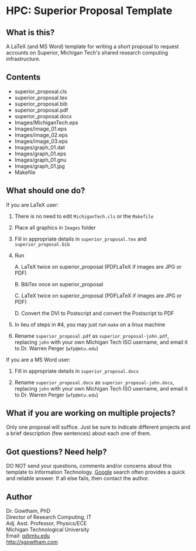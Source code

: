 HPC: Superior Proposal Template
================

What is this?
-------------------

A LaTeX (and MS Word) template for writing a short proposal to request 
accounts on Superior, Michigan Tech's shared research computing infrastructure.

Contents
-------------------

  * superior_proposal.cls
  * superior_proposal.tex
  * superior_proposal.bib
  * superior_proposal.pdf
  * superior_proposal.docx
  * Images/MichiganTech.eps
  * Images/image_01.eps
  * Images/image_02.eps
  * Images/image_03.eps
  * Images/graph_01.dat
  * Images/graph_01.eps
  * Images/graph_01.gnu
  * Images/graph_01.jpg
  * Makefile

What should one do?
-------------------

If you are LaTeX user:

  1. There is no need to edit ```MichiganTech.cls``` or the ```Makefile```

  2. Place all graphics in ```Images``` folder

  3. Fill in appropriate details in ```superior_proposal.tex``` and ```superior_proposal.bib```

  4. Run

     A. LaTeX twice on superior_proposal (PDFLaTeX if images are JPG or PDF)

     B. BibTex once on superior_proposal

     C. LaTeX twice on superior_proposal (PDFLaTeX if images are JPG or PDF)

     D. Convert the DVI to Postscript and convert the Postscript to PDF

  5. In lieu of steps in #4, you may just run ```make``` on a linux machine

  6. Rename ```superior_proposal.pdf``` as ```superior_proposal-john.pdf```,
     replacing ```john``` with your own Michigan Tech ISO username, and email
     it to Dr. Warren Perger (```wfp@mtu.edu```)


If you are a MS Word user:

  1. Fill in appropriate details in ```superior_proposal.docx```

  2. Rename ```superior_proposal.docx``` as ```superior_proposal-john.docx```,
     replacing ```john``` with your own Michigan Tech ISO username, and email
     it to Dr. Warren Perger (```wfp@mtu.edu```)


What if you are working on multiple projects?
-------------------

Only one proposal will suffice. Just be sure to indicate different projects
and a brief description (few sentences) about each one of them.


Got questions? Need help?
-------------------

DO NOT send your questions, comments and/or concerns about this template to 
Information Technology. [Google](http://google.com/) search often provides a 
quick and reliable answer. If all else fails, then contact the author.


Author
-------------------

Dr. Gowtham, PhD         
Director of Research Computing, IT             
Adj. Asst. Professor, Physics/ECE               
Michigan Technological University                 
Email: g@mtu.edu             
http://sgowtham.com
